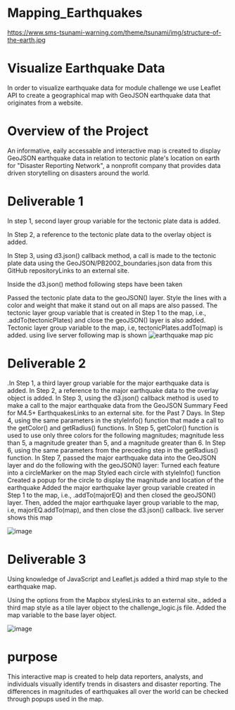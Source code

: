 # Mapping_Earthquakes
https://www.sms-tsunami-warning.com/theme/tsunami/img/structure-of-the-earth.jpg

# Visualize Earthquake Data
In order to visualize earthquake data for module challenge we use Leaflet API to create a geographical map with GeoJSON earthquake data that originates from a website.

# Overview of the Project
 An informative, eaily accessable and interactive map is created to display GeoJSON earthquake data in relation to tectonic plate's location on earth for "Disaster Reporting Network", a nonprofit company that provides data driven storytelling on disasters around the world.
# Deliverable 1
In step 1, second layer group variable for the tectonic plate data is added.

In Step 2, a reference to the tectonic plate data to the overlay object is added.

In Step 3, using d3.json() callback method, a call is made to the tectonic plate data using the GeoJSON/PB2002_boundaries.json data from this GitHub repositoryLinks to an external site.

Inside the d3.json() method following steps have been taken

Passed the tectonic plate data to the geoJSON() layer.
Style the lines with a color and weight that make it stand out on all maps are also passed.
The tectonic layer group variable that is created in Step 1 to the map, i.e., .addTo(tectonicPlates) and close the geoJSON() layer is also added.
Tectonic layer group variable to the map, i.e, tectonicPlates.addTo(map) is added.
using live server following map is shown
![earthquake map pic](https://user-images.githubusercontent.com/112978144/222538694-f5310235-c6b7-49c7-a428-de862e6c0389.png)


# Deliverable 2

.In Step 1, a third layer group variable for the major earthquake data is added.
In Step 2, a reference to the major earthquake data to the overlay object is added.
In Step 3, using the d3.json() callback method is used to make a call to the major earthquake data from the GeoJSON Summary Feed for M4.5+ EarthquakesLinks to an external site. for the Past 7 Days.
In Step 4, using the same parameters in the styleInfo() function that made a call to the getColor() and getRadius() functions.
In Step 5, getColor() function is used to use only three colors for the following magnitudes; magnitude less than 5, a magnitude greater than 5, and a magnitude greater than 6.
In Step 6, using the same parameters from the preceding step in the getRadius() function.
In Step 7, passed the major earthquake data into the GeoJSON layer and do the following with the geoJSON() layer:
Turned each feature into a circleMarker on the map
Styled each circle with styleInfo() function
Created a popup for the circle to display the magnitude and location of the earthquake
Added the major earthquake layer group variable created in Step 1 to the map, i.e., .addTo(majorEQ) and then closed the geoJSON() layer.
Then, added the major earthquake layer group variable to the map, i.e, majorEQ.addTo(map), and then close the d3.json() callback.
live server shows this map

![image](https://user-images.githubusercontent.com/112978144/222538881-4d4d7930-f374-445a-9620-66bdd0dd4db7.png)

# Deliverable 3
Using knowledge of JavaScript and Leaflet.js added a third map style to the earthquake map.

Using the options from the Mapbox stylesLinks to an external site., added a third map style as a tile layer object to the challenge_logic.js file.
Added the map variable to the base layer object.

![image](https://user-images.githubusercontent.com/112978144/222539097-fd80b71c-4753-4029-8140-0ba467f57dc4.png)

# purpose 
This interactive map is created to help data reporters, analysts, and individuals visually identify trends in disasters and disaster reporting. The differences in magnitudes of earthquakes all over the world can be checked through popups used in the map.

